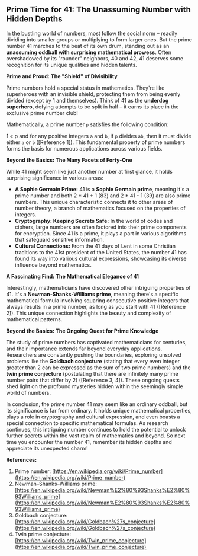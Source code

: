 ## Prime Time for 41: The Unassuming Number with Hidden Depths

In the bustling world of numbers, most follow the social norm – readily dividing into smaller groups or multiplying to form larger ones. But the prime number 41 marches to the beat of its own drum, standing out as an **unassuming oddball with surprising mathematical prowess**. Often overshadowed by its "rounder" neighbors, 40 and 42, 41 deserves some recognition for its unique qualities and hidden talents.

**Prime and Proud: The "Shield" of Divisibility**

Prime numbers hold a special status in mathematics. They're like superheroes with an invisible shield, protecting them from being evenly divided (except by 1 and themselves). Think of 41 as the **underdog superhero**, defying attempts to be split in half – it earns its place in the exclusive prime number club!

Mathematically, a prime number `p` satisfies the following condition:

1 < p and for any positive integers `a` and `b`, if `p` divides `ab`, then it must divide either `a` or `b` ([Reference 1]). This fundamental property of prime numbers forms the basis for numerous applications across various fields.

**Beyond the Basics: The Many Facets of Forty-One**

While 41 might seem like just another number at first glance, it holds surprising significance in various areas:

* **A Sophie Germain Prime:** 41 is a **Sophie Germain prime**, meaning it's a prime number and both 2 * 41 + 1 (83) and 2 * 41 - 1 (39) are also prime numbers. This unique characteristic connects it to other areas of number theory, a branch of mathematics focused on the properties of integers.
* **Cryptography: Keeping Secrets Safe:** In the world of codes and ciphers, large numbers are often factored into their prime components for encryption. Since 41 is a prime, it plays a part in various algorithms that safeguard sensitive information.
* **Cultural Connections:** From the 41 days of Lent in some Christian traditions to the 41st president of the United States, the number 41 has found its way into various cultural expressions, showcasing its diverse influence beyond mathematics.

**A Fascinating Find: The Mathematical Elegance of 41**

Interestingly, mathematicians have discovered other intriguing properties of 41. It's a **Newman-Shanks-Williams prime**, meaning there's a specific mathematical formula involving squaring consecutive positive integers that always results in a prime number, as long as you start with 41 ([Reference 2]). This unique connection highlights the beauty and complexity of mathematical patterns.

**Beyond the Basics: The Ongoing Quest for Prime Knowledge**

The study of prime numbers has captivated mathematicians for centuries, and their importance extends far beyond everyday applications. Researchers are constantly pushing the boundaries, exploring unsolved problems like the **Goldbach conjecture** (stating that every even integer greater than 2 can be expressed as the sum of two prime numbers) and the **twin prime conjecture** (postulating that there are infinitely many prime number pairs that differ by 2) ([Reference 3, 4]). These ongoing quests shed light on the profound mysteries hidden within the seemingly simple world of numbers.

In conclusion, the prime number 41 may seem like an ordinary oddball, but its significance is far from ordinary. It holds unique mathematical properties, plays a role in cryptography and cultural expression, and even boasts a special connection to specific mathematical formulas. As research continues, this intriguing number continues to hold the potential to unlock further secrets within the vast realm of mathematics and beyond. So next time you encounter the number 41, remember its hidden depths and appreciate its unexpected charm!

**References:**

1. Prime number: [https://en.wikipedia.org/wiki/Prime_number](https://en.wikipedia.org/wiki/Prime_number)
2. Newman–Shanks–Williams prime: [https://en.wikipedia.org/wiki/Newman%E2%80%93Shanks%E2%80%93Williams_prime](https://en.wikipedia.org/wiki/Newman%E2%80%93Shanks%E2%80%93Williams_prime)
3. Goldbach conjecture: [https://en.wikipedia.org/wiki/Goldbach%27s_conjecture](https://en.wikipedia.org/wiki/Goldbach%27s_conjecture)
4. Twin prime conjecture: [https://en.wikipedia.org/wiki/Twin_prime_conjecture](https://en.wikipedia.org/wiki/Twin_prime_conjecture)